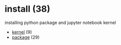 # install (38)
installing python package and jupyter notebook kernel

+ [kernel](kernel/README.md) (9)
+ [package](package/README.md) (29)
